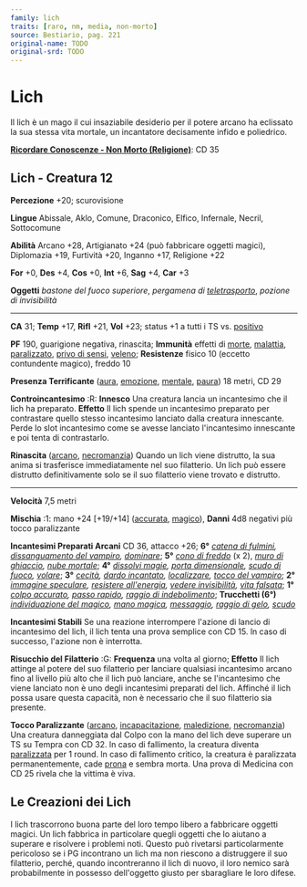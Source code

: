 ```yaml
---
family: lich
traits: [raro, nm, media, non-morto]
source: Bestiario, pag. 221
original-name: TODO
original-srd: TODO
---
```


# Lich

Il lich è un mago il cui insaziabile desiderio per il potere arcano ha eclissato
la sua stessa vita mortale, un incantatore decisamente infido e poliedrico.

**[Ricordare Conoscenze - Non Morto (Religione)](/azioni/abilita/ricordare-conoscenze)**:
CD 35

## Lich - Creatura 12

**Percezione** +20; scurovisione

**Lingue** Abissale, Aklo, Comune, Draconico, Elfico, Infernale, Necril,
Sottocomune

**Abilità** Arcano +28, Artigianato +24 (può fabbricare oggetti magici),
Diplomazia +19, Furtività +20, Inganno +17, Religione +22

**For** +0, **Des** +4, **Cos** +0, **Int** +6, **Sag** +4, **Car** +3

**Oggetti** _bastone del fuoco superiore_, _pergamena di
[teletrasporto](/incantesimi/teletrasporto)_, _pozione di invisibilità_

---

**CA** 31; **Temp** +17, **Rifl** +21, **Vol** +23; status +1 a tutti i TS vs.
[positivo](/tratti/positivo)

**PF** 190, guarigione negativa, rinascita; **Immunità** effetti di
[morte](/tratti/morte), [malattia](/tratti/monaco),
[paralizzato](/condizioni/paralizzato),
[privo di sensi](/condizioni/privo-di-sensi), [veleno](/tratti/veleno);
**Resistenze** fisico 10 (eccetto contundente magico), freddo 10

**Presenza Terrificante** ([aura](/tratti/aura), [emozione](/tratti/emozione),
[mentale](/tratti/mentale), [paura](/tratti/paura)) 18 metri, CD 29

**Controincantesimo** :R: **Innesco** Una creatura lancia un incantesimo che il
lich ha preparato. **Effetto** Il lich spende un incantesimo preparato per
contrastare quello stesso incantesimo lanciato dalla creatura innescante. Perde
lo slot incantesimo come se avesse lanciato l'incantesimo innescante e poi tenta
di contrastarlo.

**Rinascita** ([arcano](/tratti/arcano), [necromanzia](/tratti/necromanzia))
Quando un lich viene distrutto, la sua anima si trasferisce immediatamente nel
suo filatterio. Un lich può essere distrutto definitivamente solo se il suo
filatterio viene trovato e distrutto.

---

**Velocità** 7,5 metri

**Mischia** :1: mano +24 \[+19/+14] ([accurata](/tratti/accurata),
[magico](/tratti/magico)), **Danni** 4d8 negativi più tocco paralizzante

**Incantesimi Preparati Arcani** CD 36, attacco +26; **6°**
_[catena di fulmini](/incantesimi/catena-di-fulmini),
[dissanguamento del vampiro](/incantesimi/dissanguamento-del-vampiro),
[dominare](/incantesimi/dominare)_; **5°**
_[cono di freddo](/incantesimi/cono-di-freddo)_ (x 2),
_[muro di ghiaccio](/incantesimi/muro-di-ghiaccio),
[nube mortale](/incantesimi/nube-mortale)_; **4°**
_[dissolvi magie](/incantesimi/dissolvi-magie),
[porta dimensionale](/incantesimi/porta-dimensionale),
[scudo di fuoco](/incantesimi/scudo-di-fuoco), [volare](/incantesimi/volare)_;
**3°** _[cecità](/incantesimi/cecita),
[dardo incantato](/incantesimi/dardo-incantato),
[localizzare](/incantesimi/localizzare),
[tocco del vampiro](/incantesimi/tocco-del-vampiro)_; **2°**
_[immagine speculare](/incantesimi/immagine-speculare),
[resistere all'energia](/incantesimi/resistere-allenergia),
[vedere invisibilità](/incantesimi/vedere-invisibilita),
[vita falsata](/incantesimi/vita-falsata)_; **1°**
_[colpo accurato](/incantesimi/colpo-accurato),
[passo rapido](/incantesimi/passo-rapido),
[raggio di indebolimento](/incantesimi/raggio-di-indebolimento)_; **Trucchetti
(6°)** _[individuazione del magico](/incantesimi/individuazione-del-magico),
[mano magica](/incantesimi/mano-magica), [messaggio](/incantesimi/messaggio),
[raggio di gelo](/incantesimi/raggio-di-gelo), [scudo](/incantesimi/scudo)_

**Incantesimi Stabili** Se una reazione interrompere l'azione di lancio di
incantesimo del lich, il lich tenta una prova semplice con CD 15. ln caso di
successo, l'azione non è interrotta.

**Risucchio del Filatterio** :G: **Frequenza** una volta al giorno; **Effetto**
Il lich attinge al potere del suo filatterio per lanciare qualsiasi incantesimo
arcano fino al livello più alto che il lich può lanciare, anche se l'incantesimo
che viene lanciato non è uno degli incantesimi preparati del lich. Affinché il
lich possa usare questa capacità, non è necessario che il suo filatterio sia
presente.

**Tocco Paralizzante** ([arcano](/tratti/arcano),
[incapacitazione](/tratti/incapacitazione), [maledizione](/tratti/maledizione),
[necromanzia](/tratti/necromanzia)) Una creatura danneggiata dal Colpo con la
mano del lich deve superare un TS su Tempra con CD 32. ln caso di fallimento, la
creatura diventa [paralizzata](/condizioni/paralizzato) per 1 round. ln caso di
fallimento critico, la creatura è paralizzata permanentemente, cade
[prona](/condizioni/prono) e sembra morta. Una prova di Medicina con CD 25
rivela che la vittima è viva.

## **Le Creazioni dei Lich**

I lich trascorrono buona parte del loro tempo libero a fabbricare oggetti
magici. Un lich fabbrica in particolare quegli oggetti che lo aiutano a superare
e risolvere i problemi noti. Questo può rivetarsi particolarmente pericoloso se
i PG incontrano un lich ma non riescono a distruggere il suo filatterio, perché,
quando incontreranno il lich di nuovo, il loro nemico sarà probabilmente in
possesso dell'oggetto giusto per sbaragliare le loro difese.
